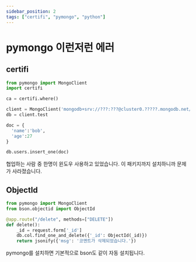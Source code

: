 ```yaml
---
sidebar_position: 2
tags: ["certifi", "pymongo", "python"]
---
```


# pymongo 이런저런 에러

## certifi

```py
from pymongo import MongoClient
import certifi

ca = certifi.where()

client = MongoClient('mongodb+srv://???:???@cluster0.?????.mongodb.net/Cluster0?retryWrites=true&w=majority', tlsCAFile=ca)
db = client.test

doc = {
  'name':'bob',
  'age':27
}

db.users.insert_one(doc)
```

협업하는 사람 중 한명이 윈도우 사용하고 있었습니다. 이 패키지까지 설치하니까 문제가 사라졌습니다.

## ObjectId

```py
from pymongo import MongoClient
from bson.objectid import ObjectId

@app.route("/delete", methods=["DELETE"])
def delete():
    _id = request.form['_id']
    db.col.find_one_and_delete({'_id': ObjectId(_id)})
    return jsonify({'msg': '코멘트가 삭제되었습니다.'})
```

pymongo를 설치하면 기본적으로 bson도 같이 자동 설치됩니다.
